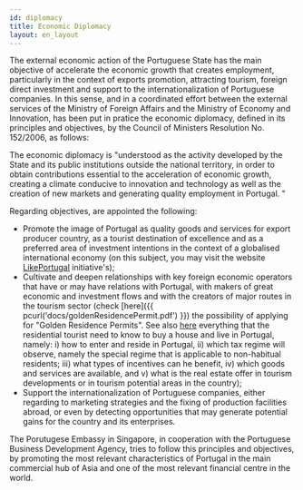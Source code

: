```yaml
---
id: diplomacy
title: Economic Diplomacy
layout: en_layout
---
```


The external economic action of the Portuguese State has the main objective of accelerate the economic growth that creates employment, particularly in the context of exports promotion, attracting tourism, foreign direct investment and support to the internationalization of Portuguese companies. In this sense, and in a coordinated effort between the external services of the Ministry of Foreign Affairs and the Ministry of Economy and Innovation, has been put in pratice the economic diplomacy, defined in its principles and objectives, by the Council of Ministers Resolution No. 152/2006, as follows:

The economic diplomacy is "understood as the activity developed by the State and its public institutions outside the national territory, in order to obtain contributions essential to the acceleration of economic growth, creating a climate conducive to innovation and technology as well as the creation of new markets and generating quality employment in Portugal. "

Regarding objectives, are appointed the following:

- Promote the image of Portugal as quality goods and services for export producer country, as a tourist destination of excellence and as a preferred area of investment intentions in the context of a globalised international economy (on this subject, you may visit the website [LikePortugal]({{'http://www.likeportugal.pt'}}) initiative's);
- Cultivate and deepen relationships with key foreign economic operators that have or may have relations with Portugal, with makers of great economic and investment flows and with the creators of major routes in the tourism sector (check [here]({{ pcurl('docs/goldenResidencePermit.pdf') }}) the possibility of applying for "Golden Residence Permits". See also [here]({{'http://www.livinginportugal.com/en/'}}) everything that the residential tourist need to know to buy a house and live in Portugal, namely: i) how to enter and reside in Portugal, ii) which tax regime will observe, namely the special regime that is applicable to non-habitual residents; iii) what types of incentives can he benefit, iv) which goods and services are available, and v) what is the real estate offer in tourism developments or in tourism potential areas in the country);
- Support the internationalization of Portuguese companies, either regarding to marketing strategies and the fixing of production facilities abroad, or even by detecting opportunities that may generate potential gains for the country and its enterprises.

The Porutugese Embassy in Singapore, in cooperation with the Portuguese Business Development Agency, tries to follow this principles and objectives, by promoting the most relevant characteristics of Portugal in the main commercial hub of Asia and one of the most relevant financial centre in the world. 
